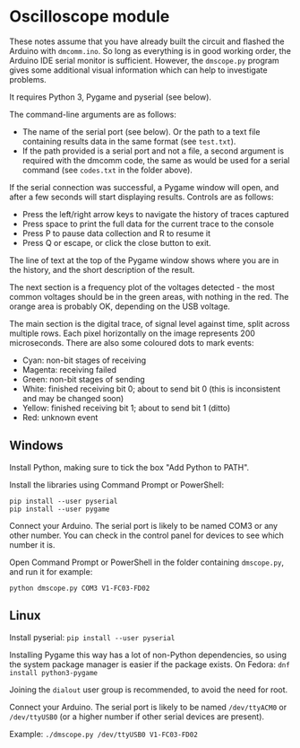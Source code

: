 # Oscilloscope module

These notes assume that you have already built the circuit and flashed the Arduino with `dmcomm.ino`. So long as everything is in good working order, the Arduino IDE serial monitor is sufficient. However, the `dmscope.py` program gives some additional visual information which can help to investigate problems.

It requires Python 3, Pygame and pyserial (see below).

The command-line arguments are as follows:

* The name of the serial port (see below). Or the path to a text file containing results data in the same format (see `test.txt`).
* If the path provided is a serial port and not a file, a second argument is required with the dmcomm code, the same as would be used for a serial command (see `codes.txt` in the folder above).

If the serial connection was successful, a Pygame window will open, and after a few seconds will start displaying results. Controls are as follows:

* Press the left/right arrow keys to navigate the history of traces captured
* Press space to print the full data for the current trace to the console
* Press P to pause data collection and R to resume it
* Press Q or escape, or click the close button to exit.

The line of text at the top of the Pygame window shows where you are in the history, and the short description of the result.

The next section is a frequency plot of the voltages detected - the most common voltages should be in the green areas, with nothing in the red. The orange area is probably OK, depending on the USB voltage.

The main section is the digital trace, of signal level against time, split across multiple rows. Each pixel horizontally on the image represents 200 microseconds. There are also some coloured dots to mark events:

* Cyan: non-bit stages of receiving
* Magenta: receiving failed
* Green: non-bit stages of sending
* White: finished receiving bit 0; about to send bit 0 (this is inconsistent and may be changed soon)
* Yellow: finished receiving bit 1; about to send bit 1 (ditto)
* Red: unknown event

## Windows

Install Python, making sure to tick the box "Add Python to PATH".

Install the libraries using Command Prompt or PowerShell:

```
pip install --user pyserial
pip install --user pygame
```

Connect your Arduino. The serial port is likely to be named COM3 or any other number. You can check in the control panel for devices to see which number it is.

Open Command Prompt or PowerShell in the folder containing `dmscope.py`, and run it for example:

`python dmscope.py COM3 V1-FC03-FD02`

## Linux

Install pyserial: `pip install --user pyserial`

Installing Pygame this way has a lot of non-Python dependencies, so using the system package manager is easier if the package exists. On Fedora: `dnf install python3-pygame`

Joining the `dialout` user group is recommended, to avoid the need for root.

Connect your Arduino. The serial port is likely to be named `/dev/ttyACM0` or `/dev/ttyUSB0` (or a higher number if other serial devices are present).

Example: `./dmscope.py /dev/ttyUSB0 V1-FC03-FD02`


